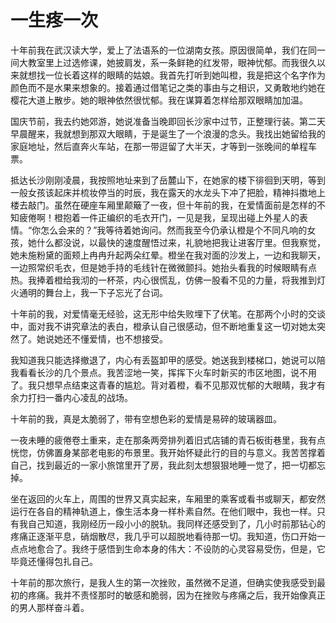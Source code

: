 # 一生疼一次

十年前我在武汉读大学，爱上了法语系的一位湖南女孩。原因很简单，我们在同一间大教室里上过选修课，她披肩发，系一条鲜艳的红发带，眼神忧郁。而我很久以来就想找一位长着这样的眼睛的姑娘。我首先打听到她叫橙，我是把这个名字作为颜色而不是水果来想象的。接着通过借笔记之类的事由与之相识，又勇敢地约她在樱花大道上散步。她的眼神依然很忧郁。我在谋算着怎样给那双眼睛加加温。 

国庆节前，我去约她郊游，她说准备当晚即回长沙家中过节，正整理行装。第二天早晨醒来，我就想到那双大眼睛，于是诞生了一个浪漫的念头。我找出她留给我的家庭地址，然后直奔火车站，在那一带逗留了大半天，才等到一张晚间的单程车票。 

抵达长沙刚刚凌晨，我按照地址来到了岳麓山下，在她家的楼下徘徊到天明，等到一般女孩该起床并梳妆停当的时辰，我在露天的水龙头下冲了把脸，精神抖擞地上楼去敲门。虽然在硬座车厢里颠簸了一夜，但十年前的我，在爱情面前是怎样的不知疲倦啊！橙抱着一件正编织的毛衣开门，一见是我，呈现出碰上外星人的表情。“你怎么会来的？”我等待着她询问。然而我至今仍承认橙是个不同凡响的女孩，她什么都没说，以最快的速度醒悟过来，礼貌地把我让进客厅里。但我察觉，她未施粉黛的面颊上冉冉升起两朵红晕。橙坐在我对面的沙发上，一边和我聊天，一边照常织毛衣，但是她手持的毛线针在微微颤抖。她抬头看我的时候眼睛有点热。我捧着橙给我沏的一杯茶，内心很慌乱，仿佛一股看不见的力量，将我推到灯火通明的舞台上，我一下子忘光了台词。 

十年前的我，对爱情毫无经验，这无形中给失败埋下了伏笔。在那两个小时的交谈中，面对我不讲究章法的表白，橙承认自己很感动，但不断地重复这一切对她太突然了。她说她还不懂爱情，也不想接受。 

我知道我只能选择撤退了，内心有丢盔卸甲的感受。她送我到楼梯口，她说可以陪我看看长沙的几个景点。我苦涩地一笑，挥挥下火车时新买的市区地图，说不用了。我只想早点结束这青春的尴尬。背对着橙，看不见那双忧郁的大眼睛，我才有余力打扫一番内心凌乱的战场。 

十年前的我，真是太脆弱了，带有空想色彩的爱情是易碎的玻璃器皿。 

一夜未睡的疲倦卷土重来，走在那条两旁排列着旧式店铺的青石板街巷里，我有点恍惚，仿佛置身某部老电影的布景里。我开始怀疑此行的目的与意义。我苦苦撑着自己，找到最近的一家小旅馆里开了房，我此刻太想狠狠地睡一觉了，把一切都忘掉。 

坐在返回的火车上，周围的世界又真实起来，车厢里的乘客或看书或聊天，都安然运行在各自的精神轨道上，像生活本身一样朴素自然。在他们眼中，我也一样。只有我自己知道，我刚经历一段小小的脱轨。我同样还感受到了，几小时前那钻心的疼痛正逐渐平息，硝烟散尽，我几乎可以超脱地看待那一切。我知道，伤口开始一点点地愈合了。我终于感悟到生命本身的伟大：不设防的心灵容易受伤，但是，它毕竟还懂得包扎自己。 

十年前的那次旅行，是我人生的第一次挫败，虽然微不足道，但确实使我感受到最初的疼痛。我并不责怪那时的敏感和脆弱，因为在挫败与疼痛之后，我开始像真正的男人那样奋斗着。